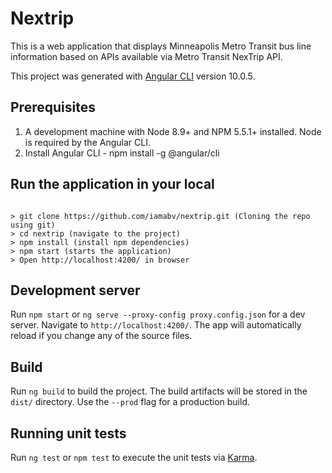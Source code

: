 # Nextrip

This is a web application that displays Minneapolis Metro Transit bus line information based on APIs available via Metro Transit NexTrip API. 

This project was generated with [Angular CLI](https://github.com/angular/angular-cli) version 10.0.5.

## Prerequisites

1. A development machine with Node 8.9+ and  NPM 5.5.1+ installed. Node is required by the Angular CLI.
2. Install Angular CLI - npm install -g @angular/cli

## Run the application in your local

```

> git clone https://github.com/iamabv/nextrip.git (Cloning the repo using git)
> cd nextrip (navigate to the project)
> npm install (install npm dependencies)
> npm start (starts the application)
> Open http://localhost:4200/ in browser

```

## Development server

Run `npm start` or `ng serve --proxy-config proxy.config.json` for a dev server. Navigate to `http://localhost:4200/`. The app will automatically reload if you change any of the source files.

## Build

Run `ng build` to build the project. The build artifacts will be stored in the `dist/` directory. Use the `--prod` flag for a production build.

## Running unit tests

Run `ng test` or `npm test` to execute the unit tests via [Karma](https://karma-runner.github.io).

